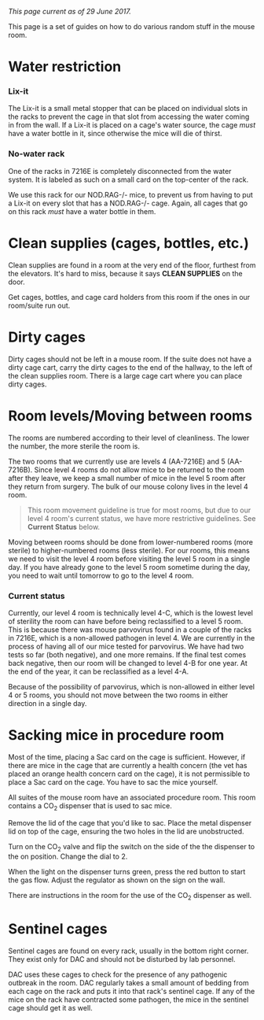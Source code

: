 <!-- TITLE: Room Procedures -->

*This page current as of 29 June 2017.*

This page is a set of guides on how to do various random stuff in the mouse room.

# Water restriction
### Lix-it
The Lix-it is a small metal stopper that can be placed on individual slots in the racks to prevent the cage in that slot from accessing the water coming in from the wall. If a Lix-it is placed on a cage's water source, the cage *must* have a water bottle in it, since otherwise the mice will die of thirst.

### No-water rack
One of the racks in 7216E is completely disconnected from the water system. It is labeled as such on a small card on the top-center of the rack.

We use this rack for our NOD.RAG-/- mice, to prevent us from having to put a Lix-it on every slot that has a NOD.RAG-/- cage. Again, all cages that go on this rack *must* have a water bottle in them.
# Clean supplies (cages, bottles, etc.)
Clean supplies are found in a room at the very end of the floor, furthest from the elevators. It's hard to miss, because it says **CLEAN SUPPLIES** on the door.

Get cages, bottles, and cage card holders from this room if the ones in our room/suite run out.

# Dirty cages
Dirty cages should not be left in a mouse room. If the suite does not have a dirty cage cart, carry the dirty cages to the end of the hallway, to the left of the clean supplies room. There is a large cage cart where you can place dirty cages.

# Room levels/Moving between rooms
The rooms are numbered according to their level of cleanliness. The lower the number, the more sterile the room is.

The two rooms that we currently use are levels 4 (AA-7216E) and 5 (AA-7216B). Since level 4 rooms do not allow mice to be returned to the room after they leave, we keep a small number of mice in the level 5 room after they return from surgery. The bulk of our mouse colony lives in the level 4 room.

> This room movement guideline is true for most rooms, but due to our level 4 room's current status, we have more restrictive guidelines. See **Current Status** below.

Moving between rooms should be done from lower-numbered rooms (more sterile) to higher-numbered rooms (less sterile). For our rooms, this means we need to visit the level 4 room before visiting the level 5 room in a single day. If you have already gone to the level 5 room sometime during the day, you need to wait until tomorrow to go to the level 4 room.

### Current status

Currently, our level 4 room is technically level 4-C, which is the lowest level of sterility the room can have before being reclassified to a level 5 room. This is because there was mouse parvovirus found in a couple of the racks in 7216E, which is a non-allowed pathogen in level 4. We are currently in the process of having all of our mice tested for parvovirus. We have had two tests so far (both negative), and one more remains. If the final test comes back negative, then our room will be changed to level 4-B for one year. At the end of the year, it can be reclassified as a level 4-A.

Because of the possibility of parvovirus, which is non-allowed in either level 4 or 5 rooms, you should not move between the two rooms in either direction in a single day.

# Sacking mice in procedure room
Most of the time, placing a Sac card on the cage is sufficient. However, if there are mice in the cage that are currently a health concern (the vet has placed an orange health concern card on the cage), it is not permissible to place a Sac card on the cage. You have to sac the mice yourself.

All suites of the mouse room have an associated procedure room. This room contains a CO<sub>2</sub> dispenser that is used to sac mice. 

Remove the lid of the cage that you'd like to sac. Place the metal dispenser lid on top of the cage, ensuring the two holes in the lid are unobstructed.

Turn on the CO<sub>2</sub> valve and flip the switch on the side of the the dispenser to the on position. Change the dial to 2.

When the light on the dispenser turns green, press the red button to start the gas flow. Adjust the regulator as shown on the sign on the wall.



There are instructions in the room for the use of the CO<sub>2</sub> dispenser as well.

# Sentinel cages
Sentinel cages are found on every rack, usually in the bottom right corner. They exist only for DAC and should not be disturbed by lab personnel.

DAC uses these cages to check for the presence of any pathogenic outbreak in the room. DAC regularly takes a small amount of bedding from each cage on the rack and puts it into that rack's sentinel cage. If any of the mice on the rack have contracted some pathogen, the mice in the sentinel cage should get it as well.
